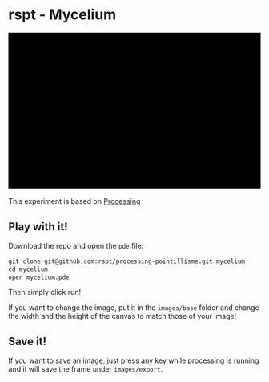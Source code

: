 # rspt - Mycelium

![Alt Text](./images/starwars.gif)

This experiment is based on [Processing](https://processing.org)

## Play with it!

Download the repo and open the `pde` file:

```
git clone git@github.com:rspt/processing-pointillisme.git mycelium
cd mycelium
open mycelium.pde
```

Then simply click run!

If you want to change the image, put it in the `images/base` folder and change the width and the height of the canvas to match those of your image!

## Save it!

If you want to save an image, just press any key while processing is running and it will save the frame under `images/export`.
